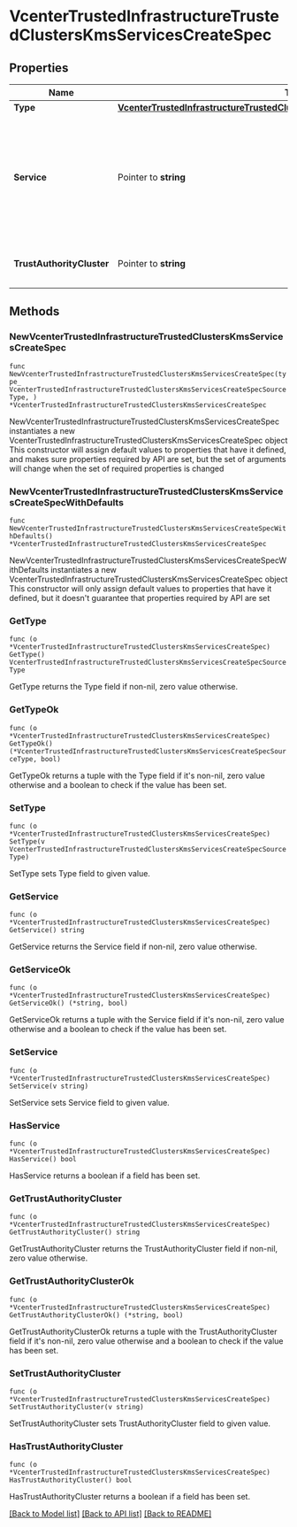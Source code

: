 # VcenterTrustedInfrastructureTrustedClustersKmsServicesCreateSpec

## Properties

Name | Type | Description | Notes
------------ | ------------- | ------------- | -------------
**Type** | [**VcenterTrustedInfrastructureTrustedClustersKmsServicesCreateSpecSourceType**](VcenterTrustedInfrastructureTrustedClustersKmsServicesCreateSpecSourceType.md) |  | 
**Service** | Pointer to **string** | The service&#39;s unique ID. This field is optional and it is only relevant when the value of Services.CreateSpec.type is SERVICE. When clients pass a value of this structure as a parameter, the field must be an identifier for the resource type: vcenter.trusted_infrastructure.kms.Service. When operations return a value of this structure as a result, the field will be an identifier for the resource type: vcenter.trusted_infrastructure.kms.Service. | [optional] 
**TrustAuthorityCluster** | Pointer to **string** | The attestation cluster&#39;s unique ID. This field is optional and it is only relevant when the value of Services.CreateSpec.type is CLUSTER. | [optional] 

## Methods

### NewVcenterTrustedInfrastructureTrustedClustersKmsServicesCreateSpec

`func NewVcenterTrustedInfrastructureTrustedClustersKmsServicesCreateSpec(type_ VcenterTrustedInfrastructureTrustedClustersKmsServicesCreateSpecSourceType, ) *VcenterTrustedInfrastructureTrustedClustersKmsServicesCreateSpec`

NewVcenterTrustedInfrastructureTrustedClustersKmsServicesCreateSpec instantiates a new VcenterTrustedInfrastructureTrustedClustersKmsServicesCreateSpec object
This constructor will assign default values to properties that have it defined,
and makes sure properties required by API are set, but the set of arguments
will change when the set of required properties is changed

### NewVcenterTrustedInfrastructureTrustedClustersKmsServicesCreateSpecWithDefaults

`func NewVcenterTrustedInfrastructureTrustedClustersKmsServicesCreateSpecWithDefaults() *VcenterTrustedInfrastructureTrustedClustersKmsServicesCreateSpec`

NewVcenterTrustedInfrastructureTrustedClustersKmsServicesCreateSpecWithDefaults instantiates a new VcenterTrustedInfrastructureTrustedClustersKmsServicesCreateSpec object
This constructor will only assign default values to properties that have it defined,
but it doesn't guarantee that properties required by API are set

### GetType

`func (o *VcenterTrustedInfrastructureTrustedClustersKmsServicesCreateSpec) GetType() VcenterTrustedInfrastructureTrustedClustersKmsServicesCreateSpecSourceType`

GetType returns the Type field if non-nil, zero value otherwise.

### GetTypeOk

`func (o *VcenterTrustedInfrastructureTrustedClustersKmsServicesCreateSpec) GetTypeOk() (*VcenterTrustedInfrastructureTrustedClustersKmsServicesCreateSpecSourceType, bool)`

GetTypeOk returns a tuple with the Type field if it's non-nil, zero value otherwise
and a boolean to check if the value has been set.

### SetType

`func (o *VcenterTrustedInfrastructureTrustedClustersKmsServicesCreateSpec) SetType(v VcenterTrustedInfrastructureTrustedClustersKmsServicesCreateSpecSourceType)`

SetType sets Type field to given value.


### GetService

`func (o *VcenterTrustedInfrastructureTrustedClustersKmsServicesCreateSpec) GetService() string`

GetService returns the Service field if non-nil, zero value otherwise.

### GetServiceOk

`func (o *VcenterTrustedInfrastructureTrustedClustersKmsServicesCreateSpec) GetServiceOk() (*string, bool)`

GetServiceOk returns a tuple with the Service field if it's non-nil, zero value otherwise
and a boolean to check if the value has been set.

### SetService

`func (o *VcenterTrustedInfrastructureTrustedClustersKmsServicesCreateSpec) SetService(v string)`

SetService sets Service field to given value.

### HasService

`func (o *VcenterTrustedInfrastructureTrustedClustersKmsServicesCreateSpec) HasService() bool`

HasService returns a boolean if a field has been set.

### GetTrustAuthorityCluster

`func (o *VcenterTrustedInfrastructureTrustedClustersKmsServicesCreateSpec) GetTrustAuthorityCluster() string`

GetTrustAuthorityCluster returns the TrustAuthorityCluster field if non-nil, zero value otherwise.

### GetTrustAuthorityClusterOk

`func (o *VcenterTrustedInfrastructureTrustedClustersKmsServicesCreateSpec) GetTrustAuthorityClusterOk() (*string, bool)`

GetTrustAuthorityClusterOk returns a tuple with the TrustAuthorityCluster field if it's non-nil, zero value otherwise
and a boolean to check if the value has been set.

### SetTrustAuthorityCluster

`func (o *VcenterTrustedInfrastructureTrustedClustersKmsServicesCreateSpec) SetTrustAuthorityCluster(v string)`

SetTrustAuthorityCluster sets TrustAuthorityCluster field to given value.

### HasTrustAuthorityCluster

`func (o *VcenterTrustedInfrastructureTrustedClustersKmsServicesCreateSpec) HasTrustAuthorityCluster() bool`

HasTrustAuthorityCluster returns a boolean if a field has been set.


[[Back to Model list]](../README.md#documentation-for-models) [[Back to API list]](../README.md#documentation-for-api-endpoints) [[Back to README]](../README.md)


